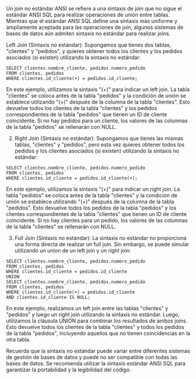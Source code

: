 Un join no estándar ANSI se refiere a una sintaxis de join que no sigue el estándar ANSI SQL para realizar operaciones de unión entre tablas. Mientras que el estándar ANSI SQL define una sintaxis más uniforme y ampliamente aceptada para las operaciones de join, algunos sistemas de bases de datos aún admiten sintaxis no estándar para realizar joins.

Left Join (Sintaxis no estándar): Supongamos que tienes dos tablas, "clientes" y "pedidos", y quieres obtener todos los clientes y los pedidos asociados (si existen) utilizando la sintaxis no estándar:

```
SELECT clientes.nombre_cliente, pedidos.numero_pedido
FROM clientes, pedidos
WHERE clientes.id_cliente(+) = pedidos.id_cliente;
```

En este ejemplo, utilizamos la sintaxis "(+)" para indicar un left join. La tabla "clientes" se coloca antes de la tabla "pedidos" y la condición de unión se establece utilizando "(+)" después de la columna de la tabla "clientes". Esto devuelve todos los clientes de la tabla "clientes" y los pedidos correspondientes de la tabla "pedidos" que tienen un ID de cliente coincidente. Si no hay pedidos para un cliente, los valores de las columnas de la tabla "pedidos" se rellenarán con NULL.

2. Right Join (Sintaxis no estándar): Supongamos que tienes las mismas tablas, "clientes" y "pedidos", pero esta vez quieres obtener todos los pedidos y los clientes asociados (si existen) utilizando la sintaxis no estándar:

```
SELECT clientes.nombre_cliente, pedidos.numero_pedido
FROM clientes, pedidos
WHERE clientes.id_cliente = pedidos.id_cliente(+);
```

En este ejemplo, utilizamos la sintaxis "(+)" para indicar un right join. La tabla "pedidos" se coloca antes de la tabla "clientes" y la condición de unión se establece utilizando "(+)" después de la columna de la tabla "pedidos". Esto devuelve todos los pedidos de la tabla "pedidos" y los clientes correspondientes de la tabla "clientes" que tienen un ID de cliente coincidente. Si no hay clientes para un pedido, los valores de las columnas de la tabla "clientes" se rellenarán con NULL.

3. Full Join (Sintaxis no estándar): La sintaxis no estándar no proporciona una forma directa de realizar un full join. Sin embargo, se puede simular utilizando un union de un left join y un right join:

```
SELECT clientes.nombre_cliente, pedidos.numero_pedido
FROM clientes, pedidos
WHERE clientes.id_cliente = pedidos.id_cliente
UNION
SELECT clientes.nombre_cliente, pedidos.numero_pedido
FROM clientes, pedidos
WHERE clientes.id_cliente(+) = pedidos.id_cliente
AND clientes.id_cliente IS NULL;
```

En este ejemplo, realizamos un left join entre las tablas "clientes" y "pedidos" y luego un right join utilizando la sintaxis no estándar. Luego, utilizamos la cláusula UNION para combinar los resultados de ambos joins. Esto devuelve todos los clientes de la tabla "clientes" y todos los pedidos de la tabla "pedidos", incluyendo aquellos que no tienen coincidencias en la otra tabla.

Recuerda que la sintaxis no estándar puede variar entre diferentes sistemas de gestión de bases de datos y puede no ser compatible con todas las bases de datos. Se recomienda utilizar la sintaxis estándar ANSI SQL para garantizar la portabilidad y la legibilidad del código.